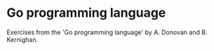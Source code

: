 Go programming language
========

Exercises from the 'Go programming language' by A. Donovan and B. Kernighan.
